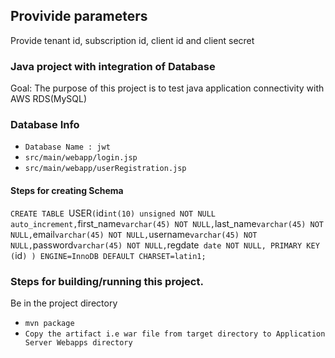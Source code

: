 ## Provivide parameters 
Provide tenant id, subscription id, client id and client secret

### Java project with integration of Database

Goal: The purpose of this project is to test java application connectivity with AWS RDS(MySQL)

### Database Info 
- `Database Name : jwt`
- `src/main/webapp/login.jsp`
- `src/main/webapp/userRegistration.jsp`

#### Steps for creating Schema

`CREATE TABLE `USER` (
  `id` int(10) unsigned NOT NULL auto_increment,
  `first_name` varchar(45) NOT NULL,
  `last_name` varchar(45) NOT NULL,
  `email` varchar(45) NOT NULL,
  `username` varchar(45) NOT NULL,
  `password` varchar(45) NOT NULL,
  `regdate` date NOT NULL,
  PRIMARY KEY  (`id`)
) ENGINE=InnoDB DEFAULT CHARSET=latin1;`


### Steps for building/running this project.

Be in the project directory
- `mvn package`
- `Copy the artifact i.e war file from target directory to Application Server Webapps directory`
